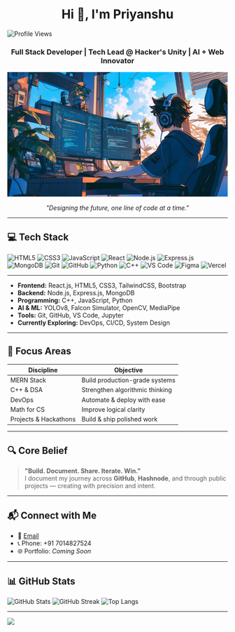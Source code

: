 <h1 align="center">Hi 👋, I'm Priyanshu</h1>


<p align="left">
  <img src="https://komarev.com/ghpvc/?username=Priyanshu-Thakur63&label=Profile%20views&color=0e75b6&style=flat" alt="Profile Views" />
</p>


<h3 align="center">Full Stack Developer | Tech Lead @ Hacker's Unity | AI + Web Innovator</h3>

<p align="center">
  <img src="https://raw.githubusercontent.com/Priyanshu-Thakur63/Priyanshu-Thakur63/main/desk1.jpg" alt="My Dev Desk" width="700"/>
</p>

<p align="center"><i>"Designing the future, one line of code at a time."</i></p>

---

## 💻 Tech Stack

![HTML5](https://img.shields.io/badge/html5-%23E34F26.svg?style=flat-square&logo=html5&logoColor=white)
![CSS3](https://img.shields.io/badge/css3-%231572B6.svg?style=flat-square&logo=css3&logoColor=white)
![JavaScript](https://img.shields.io/badge/javascript-%23F7DF1E.svg?style=flat-square&logo=javascript&logoColor=black)
![React](https://img.shields.io/badge/react-%2320232a.svg?style=flat-square&logo=react&logoColor=%2361DAFB)
![Node.js](https://img.shields.io/badge/node.js-%2343853D.svg?style=flat-square&logo=node.js&logoColor=white)
![Express.js](https://img.shields.io/badge/express.js-%23404d59.svg?style=flat-square&logo=express&logoColor=white)
![MongoDB](https://img.shields.io/badge/mongodb-%2347A248.svg?style=flat-square&logo=mongodb&logoColor=white)
![Git](https://img.shields.io/badge/git-%23F05032.svg?style=flat-square&logo=git&logoColor=white)
![GitHub](https://img.shields.io/badge/github-%23181717.svg?style=flat-square&logo=github&logoColor=white)
![Python](https://img.shields.io/badge/python-%233776AB.svg?style=flat-square&logo=python&logoColor=white)
![C++](https://img.shields.io/badge/c++-%2300599C.svg?style=flat-square&logo=c%2B%2B&logoColor=white)
![VS Code](https://img.shields.io/badge/VS--Code-%23007ACC.svg?style=flat-square&logo=visual-studio-code&logoColor=white)
![Figma](https://img.shields.io/badge/figma-%23F24E1E.svg?style=flat-square&logo=figma&logoColor=white)
![Vercel](https://img.shields.io/badge/vercel-%23000000.svg?style=flat-square&logo=vercel&logoColor=white)

---

- **Frontend:** React.js, HTML5, CSS3, TailwindCSS, Bootstrap  
- **Backend:** Node.js, Express.js, MongoDB  
- **Programming:** C++, JavaScript, Python  
- **AI & ML:** YOLOv8, Falcon Simulator, OpenCV, MediaPipe  
- **Tools:** Git, GitHub, VS Code, Jupyter  
- **Currently Exploring:** DevOps, CI/CD, System Design

---

## 📌 Focus Areas

| Discipline            | Objective                      |
|-----------------------|--------------------------------|
| MERN Stack            | Build production-grade systems |
| C++ & DSA             | Strengthen algorithmic thinking|
| DevOps                | Automate & deploy with ease    |
| Math for CS           | Improve logical clarity        |
| Projects & Hackathons | Build & ship polished work     |

---

## 🔍 Core Belief

> **"Build. Document. Share. Iterate. Win."**  
I document my journey across **GitHub**, **Hashnode**, and through public projects — creating with precision and intent.

---

## 📬 Connect with Me

- 📧 [Email](mailto:thatcoldcoffee17100@gmail.com)  
- 📞 Phone: +91 7014827524  
- 🌐 Portfolio: *Coming Soon*

---

## 📊 GitHub Stats

![GitHub Stats](https://github-readme-stats.vercel.app/api?username=priyanshu-thakur63&theme=react&hide_border=false&count_private=true)
![GitHub Streak](https://github-readme-streak-stats.herokuapp.com/?user=priyanshu-thakur63&theme=react&hide_border=false)
![Top Langs](https://github-readme-stats.vercel.app/api/top-langs/?username=priyanshu-thakur63&theme=react&layout=compact&hide_border=false)

---

[![](https://visitcount.itsvg.in/api?id=thatcoldcoffee&icon=0&color=0)](https://visitcount.itsvg.in)
